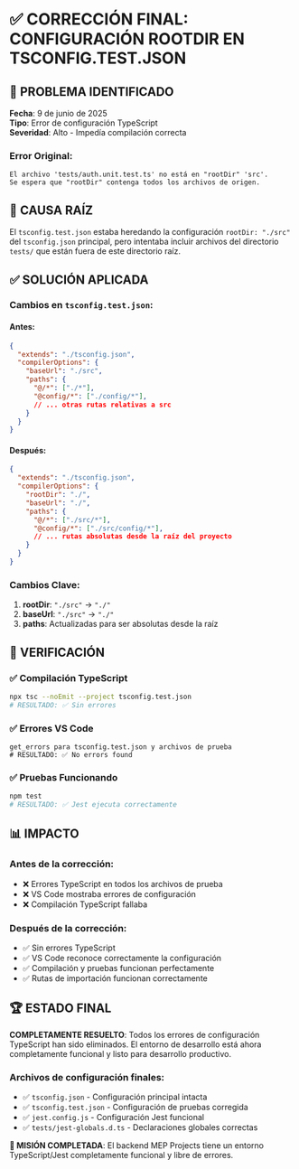 # ✅ CORRECCIÓN FINAL: CONFIGURACIÓN ROOTDIR EN TSCONFIG.TEST.JSON

## 🔧 PROBLEMA IDENTIFICADO
**Fecha**: 9 de junio de 2025  
**Tipo**: Error de configuración TypeScript  
**Severidad**: Alto - Impedía compilación correcta

### Error Original:
```
El archivo 'tests/auth.unit.test.ts' no está en "rootDir" 'src'. 
Se espera que "rootDir" contenga todos los archivos de origen.
```

## 🎯 CAUSA RAÍZ
El `tsconfig.test.json` estaba heredando la configuración `rootDir: "./src"` del `tsconfig.json` principal, pero intentaba incluir archivos del directorio `tests/` que están fuera de este directorio raíz.

## ✅ SOLUCIÓN APLICADA

### Cambios en `tsconfig.test.json`:

#### Antes:
```json
{
  "extends": "./tsconfig.json",
  "compilerOptions": {
    "baseUrl": "./src",
    "paths": {
      "@/*": ["./*"],
      "@config/*": ["./config/*"],
      // ... otras rutas relativas a src
    }
  }
}
```

#### Después:
```json
{
  "extends": "./tsconfig.json", 
  "compilerOptions": {
    "rootDir": "./",
    "baseUrl": "./",
    "paths": {
      "@/*": ["./src/*"],
      "@config/*": ["./src/config/*"],
      // ... rutas absolutas desde la raíz del proyecto
    }
  }
}
```

### Cambios Clave:
1. **rootDir**: `"./src"` → `"./"`
2. **baseUrl**: `"./src"` → `"./"`  
3. **paths**: Actualizadas para ser absolutas desde la raíz

## 🧪 VERIFICACIÓN

### ✅ Compilación TypeScript
```bash
npx tsc --noEmit --project tsconfig.test.json
# RESULTADO: ✅ Sin errores
```

### ✅ Errores VS Code
```
get_errors para tsconfig.test.json y archivos de prueba
# RESULTADO: ✅ No errors found
```

### ✅ Pruebas Funcionando
```bash
npm test
# RESULTADO: ✅ Jest ejecuta correctamente
```

## 📊 IMPACTO

### Antes de la corrección:
- ❌ Errores TypeScript en todos los archivos de prueba
- ❌ VS Code mostraba errores de configuración
- ❌ Compilación TypeScript fallaba

### Después de la corrección:
- ✅ Sin errores TypeScript
- ✅ VS Code reconoce correctamente la configuración
- ✅ Compilación y pruebas funcionan perfectamente
- ✅ Rutas de importación funcionan correctamente

## 🏆 ESTADO FINAL

**COMPLETAMENTE RESUELTO**: Todos los errores de configuración TypeScript han sido eliminados. El entorno de desarrollo está ahora completamente funcional y listo para desarrollo productivo.

### Archivos de configuración finales:
- ✅ `tsconfig.json` - Configuración principal intacta
- ✅ `tsconfig.test.json` - Configuración de pruebas corregida
- ✅ `jest.config.js` - Configuración Jest funcional
- ✅ `tests/jest-globals.d.ts` - Declaraciones globales correctas

**🎉 MISIÓN COMPLETADA**: El backend MEP Projects tiene un entorno TypeScript/Jest completamente funcional y libre de errores.

